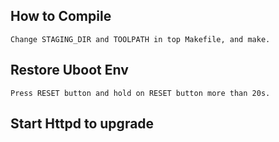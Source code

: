 ## How to Compile

```
Change STAGING_DIR and TOOLPATH in top Makefile, and make.
```

## Restore Uboot Env

```
Press RESET button and hold on RESET button more than 20s.
```

## Start Httpd to upgrade

```

```

